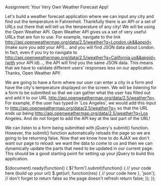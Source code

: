 Assignment: Your Very Own Weather Forecast App!

Let's build a weather forecast application where we can input any city and find out the temperature in Fahrenheit. Thankfully there is an API or a set of URLs out there that will tell us the temperature of any city! We will be using the Open Weather API. Open Weather API gives us a set of very useful URLs that are fun to use. For example, navigate to the link   http://api.openweathermap.org/data/2.5/weather?q=London,uk&&appid= (make sure you add your API)... and you will find JSON data about London. In fact, even if you try to navigate to http://api.openweathermap.org/data/2.5/weather?q=California,us&&appid=(with your API id)..., the API will find you the same JSON data. This means that we have to validate different users' responses less on our application. Thanks, Open Weather API!

We are going to have a form where our user can enter a city in a form and have the city's temperature displayed on the screen. We will be listening for a form to be submitted so that we can gather what the user has filled out and add it to our URL http://api.openweathermap.org/data/2.5/weather?q=. For example, if the user has typed in 'Los Angeles', we would add this input to http://api.openweathermap.org/data/2.5/weather?q= so that the URL ends up being http://api.openweathermap.org/data/2.5/weather?q=Los Angeles. And do not forget to add the API key at the last part of the URL!

We can listen to a form being submitted with jQuery's submit() function. However, the submit() function automatically reloads the page so we are going to be returning false. Now that we know how to do AJAX we don't want our page to reload: we want the data to come to us and then we can dynamically update the parts that need to be updated in our current page. This should be a good starting point for setting up your jQuery to build this application.

$(document).ready(function() {
    $('form').submit(function() {
        // your code here (build up your url)
        $.get(url, function(res) {
            // your code here
        }, 'json');
        // don't forget to return false so the page doesn't refresh
        return false;
    });
});